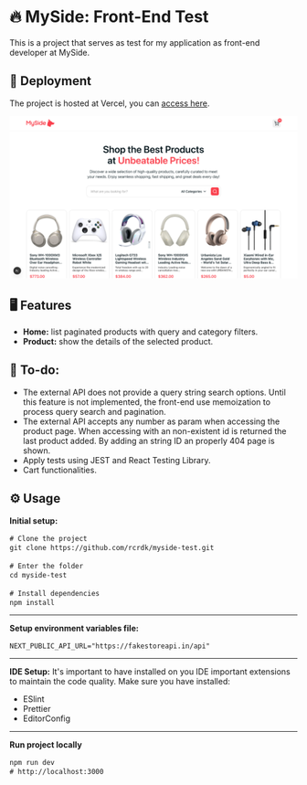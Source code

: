 # 🔥 MySide: Front-End Test
This is a project that serves as test for my application as front-end developer at MySide.

## 🔗 Deployment
The project is hosted at Vercel, you can [access here](https://myside-test.vercel.app).


<img alt="MySide Test App Preview" src="https://github.com/rcrdk/myside-test/blob/main/public/app-presentation.png?raw=true" />

## 🖥️ Features
- **Home:** list paginated products with query and category filters.
- **Product:** show the details of the selected product.

## 🔖 To-do:
- The external API does not provide a query string search options. Until this feature is not implemented, the front-end use memoization to process query search and pagination.
- The external API accepts any number as param when accessing the product page. When accessing with an non-existent id is returned the last product added. By adding an string ID an properly 404 page is shown.
- Apply tests using JEST and React Testing Library.
- Cart functionalities.

## ⚙️ Usage

**Initial setup:**
```shell
# Clone the project
git clone https://github.com/rcrdk/myside-test.git

# Enter the folder
cd myside-test

# Install dependencies
npm install
```

---

**Setup environment variables file:**
```shell
NEXT_PUBLIC_API_URL="https://fakestoreapi.in/api"
```

---

**IDE Setup:**
It's important to have installed on you IDE important extensions to maintain the code quality. Make sure you have installed:

- ESlint
- Prettier
- EditorConfig

---

**Run project locally**
```shell
npm run dev
# http://localhost:3000
```